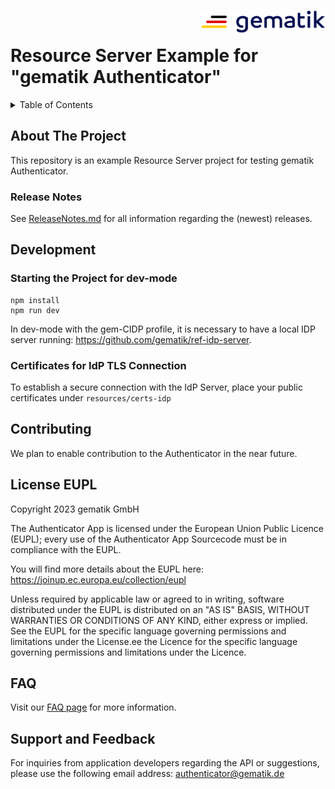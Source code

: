 <img align="right" width="200" height="37" src="assets/Gematik_Logo_Flag.png"/> <br/>

# Resource Server Example for "gematik Authenticator"
<details>
    <summary>Table of Contents</summary>
        <ol>
            <li><a href="#about-the-project">About The Project</a>
                <ul>
                    <li><a href="#release-notes">Release Notes</a></li>
                </ul>
            </li>
            <li><a href="#development">Development</a>
                <ul>
                    <li><a href="#starting-the-project-for-dev-mode">Starting the Project for dev-mode</a></li>
                    <li><a href="#certificates-for-idP-tLS-connection">Compiles and hot-reloads for development</a></li>
                    <li><a href="#compiles-and-minifies-for-production">Certificates for IdP TLS Connection</a></li>
                </ul>
            </li>
            <li><a href="#contributing">Contributing</a></li>
            <li><a href="#license-eupl">License EUPL</a></li>
            <li><a href="#faq">FAQ</a></li>
            <li><a href="#support-and-feedback">Support and Feedback</a></li>
        </ol>
</details>

## About The Project
This repository is an example Resource Server project for testing gematik Authenticator.

### Release Notes
See [ReleaseNotes.md](./ReleaseNotes.md) for all information regarding the (newest) releases.

## Development
### Starting the Project for dev-mode
    npm install
    npm run dev
In dev-mode with the gem-CIDP profile, it is necessary to have a local IDP server running: https://github.com/gematik/ref-idp-server.

### Certificates for IdP TLS Connection 
To establish a secure connection with the IdP Server, place your 
public certificates under `resources/certs-idp`

## Contributing
We plan to enable contribution to the Authenticator in the near future.

## License EUPL
Copyright 2023 gematik GmbH

The Authenticator App is licensed under the European Union Public Licence (EUPL); every use of the Authenticator App
Sourcecode must be in compliance with the EUPL.

You will find more details about the EUPL here: https://joinup.ec.europa.eu/collection/eupl

Unless required by applicable law or agreed to in writing, software distributed under the EUPL is distributed on an "AS
IS" BASIS, WITHOUT WARRANTIES OR CONDITIONS OF ANY KIND, either express or implied. See the EUPL for the specific
language governing permissions and limitations under the License.ee the Licence for the specific language governing
permissions and limitations under the Licence.

## FAQ
Visit our [FAQ page](https://wiki.gematik.de/x/tjdCH) for more information.

## Support and Feedback
For inquiries from application developers regarding the API or suggestions, please use the following email address:
[authenticator@gematik.de](mailto:authenticator@gematik.de)